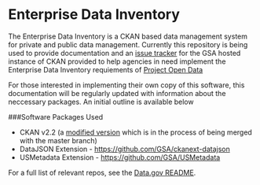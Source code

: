 Enterprise Data Inventory
=========================

The Enterprise Data Inventory is a CKAN based data management system for private and public data management. Currently this repository is being used to provide documentation and an [issue tracker](https://github.com/GSA/enterprise-data-inventory/issues) for the GSA hosted instance of CKAN provided to help agencies in need implement the Enterprise Data Inventory requiements of [Project Open Data](http://project-open-data.github.io/)

For those interested in implementing their own copy of this software, this documentation will be regularly updated with information about the neccessary packages. An initial outline is available below

###Software Packages Used
- CKAN v2.2 (a [modified version](https://github.com/GSA/ckan/tree/inventory) which is in the process of being merged with the master branch)
- DataJSON Extension - https://github.com/GSA/ckanext-datajson
- USMetadata Extension - https://github.com/GSA/USMetadata

For a full list of relevant repos, see the [Data.gov README](https://github.com/GSA/data.gov/blob/master/README.md).
